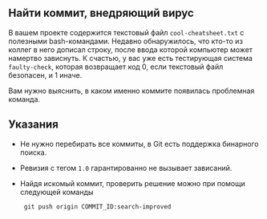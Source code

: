 ## Найти коммит, внедряющий вирус
В вашем проекте содержится текстовый файл `cool-cheatsheet.txt` с полезными bash-командами. Недавно обнаружилось, что кто-то из коллег в него дописал cтроку, после ввода которой компьютер может намертво зависнуть. К счастью, у вас уже есть тестирующая система `faulty-check`, которая возвращает код 0, если текстовый файл безопасен, и 1 иначе.

Вам нужно выяснить, в каком именно коммите появилась проблемная команда.

## Указания
 * Не нужно перебирать все коммиты, в Git есть поддержка бинарного поиска.
 * Ревизия с тегом `1.0` гарантированно не вызывает зависаний.
 * Найдя искомый коммит, проверить решение можно при помощи следующей команды
 
        git push origin COMMIT_ID:search-improved
